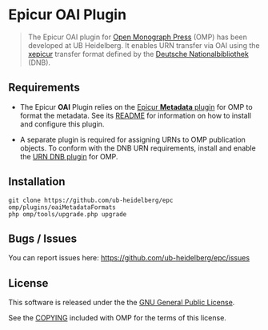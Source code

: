 # Epicur OAI Plugin

> The Epicur OAI plugin for [Open Monograph Press][omp] (OMP) has been developed at UB Heidelberg. It enables URN transfer via OAI using the [xepicur][xepicur] transfer format defined by the [Deutsche Nationalbibliothek][dnb] (DNB).

## Requirements

* The Epicur **OAI** Plugin relies on the [Epicur **Metadata** plugin][epc10] for OMP to format the metadata. See its [README][epc10-readme] for information on how to install and configure this plugin.

* A separate plugin is required for assigning URNs to OMP publication objects. To conform with the DNB URN requirements, install and enable the [URN DNB plugin][urn_dnb] for OMP.

## Installation

	git clone https://github.com/ub-heidelberg/epc omp/plugins/oaiMetadataFormats
	php omp/tools/upgrade.php upgrade

## Bugs / Issues

You can report issues here: <https://github.com/ub-heidelberg/epc/issues>

## License

This software is released under the the [GNU General Public License][gpl-licence].

See the [COPYING][gpl-licence] included with OMP for the terms of this license.

[omp]: https://github.com/pkp/omp
[xepicur]: http://www.persistent-identifier.de/?link=210
[epc10]: https://github.com/ub-heidelberg/epc10
[epc10-readme]: https://github.com/ub-heidelberg/epc10/blob/master/README.md
[urn_dnb]: https://github.com/ub-heidelberg/urn_dnb
[dnb]: http://www.dnb.de
[gpl-licence]: https://github.com/pkp/omp/blob/master/docs/COPYING
